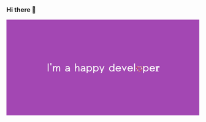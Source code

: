 ### Hi there 👋
![Cover](https://github.com/SylvieCanongia/SylvieCanongia/blob/main/images/banner-sylvie-canongia.png)
<!--
**SylvieCanongia/SylvieCanongia** is a ✨ _special_ ✨ repository because its `README.md` (this file) appears on your GitHub profile.

Here are some ideas to get you started:

- 🔭 I’m currently working on ...
- 🌱 I’m currently learning ...
- 👯 I’m looking to collaborate on ...
- 🤔 I’m looking for help with ...
- 💬 Ask me about ...
- 📫 How to reach me: ...
- 😄 Pronouns: ...
- ⚡ Fun fact: ...
-->
